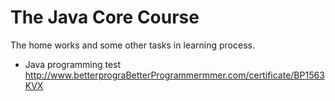 # The Java Core Course
The home works and some other tasks in learning process.

 - Java programming test
http://www.betterprograBetterProgrammermmer.com/certificate/BP1563KVX

